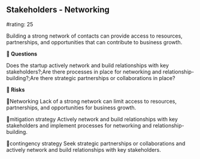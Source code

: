 

## Stakeholders - Networking

#rating: 25


Building a strong network of contacts can provide access to resources, partnerships, and opportunities that can contribute to business growth.

**💭 Questions**

Does the startup actively network and build relationships with key stakeholders?;Are there processes in place for networking and relationship-building?;Are there strategic partnerships or collaborations in place?

**🚨 Risks**

🚨Networking
Lack of a strong network can limit access to resources, partnerships, and opportunities for business growth.

🚨mitigation strategy
Actively network and build relationships with key stakeholders and implement processes for networking and relationship-building.

🚨contingency strategy
Seek strategic partnerships or collaborations and actively network and build relationships with key stakeholders.




